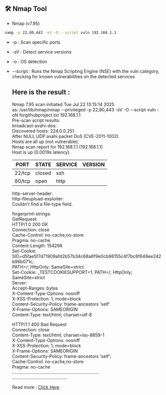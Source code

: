 


## 🛠️ Nmap Tool
   - Nmap (v7.95)

```bash
namp -p 22,80,443 -sV -O --script vuln 192.168.1.1
```
 -  -p : Scan specific ports
 -  -sV : Detect service versions
 -  -o : 	OS detection
 -  --script : Runs the Nmap Scripting Engine (NSE) with the vuln category, checking for known vulnerabilities on the detected services

      ## Here is the result :
       Nmap 7.95 scan initiated Tue Jul 22 13:15:14 2025  
      as: /usr/lib/nmap/nmap --privileged -p 22,80,443 -sV -O --script vuln -oN forgithubproject.txt 192.168.1.1  
      Pre-scan script results:     
     broadcast-avahi-dos:      
    Discovered hosts: 224.0.0.251    
   After NULL UDP avahi packet DoS (CVE-2011-1002).    
   Hosts are all up (not vulnerable).    
  Nmap scan report for 192.168.1.1 (192.168.1.1)    
  Host  is up (0.0019s latency).     

       | PORT  |  STATE | SERVICE | VERSION |
       |--------|--------|---------|---------|
       | 22/tcp | closed | ssh     |
       | 80/tcp | open   | http    |

      http-server-header: <empty>    
      http-fileupload-exploiter:       
      Couldn't find a file-type field.    
   
      fingerprint-strings:   
       GetRequest:   
       HTTP/1.0 200 OK  
       Connection: close  
       Cache-Control: no-cache,no-store  
       Pragma: no-cache  
       Content-Length: 154266  
       Set-Cookie: SID=d5fae5f7d71909afd2b57b34c68a6f9e0cb98155c4f7bc8f648ee242b96b071c;    
       PATH=/; HttpOnly; SameSite=strict   
       Set-Cookie: _TESTCOOKIESUPPORT=1; PATH=/; HttpOnly; SameSite=strict    
       Server:   
       Accept-Ranges: bytes  
       X-Content-Type-Options: nosniff  
       X-XSS-Protection: 1; mode=block  
       Content-Security-Policy: frame-ancestors 'self'   
       X-Frame-Options: SAMEORIGIN  
       Content-Type: text/html; charset=utf-8
     
     HTTP/1.1 400 Bad Request  
     Connection: close  
    Content-Type: text/html; charset=iso-8859-1  
    X-Content-Type-Options: nosniff  
    X-XSS-Protection: 1; mode=block  
    X-Frame-Options: SAMEORIGIN  
    Content-Security-Policy: frame-ancestors 'self';   
     Cache-Control: no-cache,no-store  
    Pragma: no-cache  
      .....................................................................      
    ............................................

    Read more : [Click Here](https://docs.google.com/document/d/1mEeYMK8CmS_thdsDuZGnv9lJTUruS9sf3uhuvmy9YRw/edit?usp=sharing)

